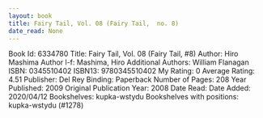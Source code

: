 ```yaml
---
layout: book
title: Fairy Tail, Vol. 08 (Fairy Tail,  no. 8)
date_read: None
---
```


Book Id: 6334780
Title: Fairy Tail, Vol. 08 (Fairy Tail, #8)
Author: Hiro Mashima
Author l-f: Mashima, Hiro
Additional Authors: William Flanagan
ISBN: 0345510402
ISBN13: 9780345510402
My Rating: 0
Average Rating: 4.51
Publisher: Del Rey
Binding: Paperback
Number of Pages: 208
Year Published: 2009
Original Publication Year: 2008
Date Read: 
Date Added: 2020/04/12
Bookshelves: kupka-wstydu
Bookshelves with positions: kupka-wstydu (#1278)

